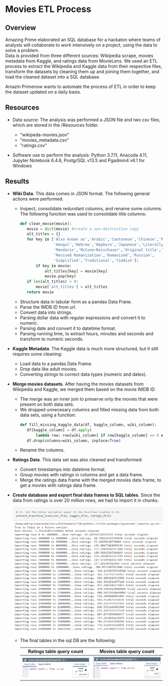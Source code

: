 # Movies ETL Process

## Overview

Amazing Prime elaborated an SQL database for a hackaton where teams of analysts will collaborate to work intensively on a project, using the data to solve a problem.  
Data is provided from three different sources: Wikipedia scrape, movies metadata from Kaggle, and ratings data from MovieLens. We used an ETL process to extract the Wikipedia and Kaggle data from their respective files, transform the datasets by cleaning them up and joining them together, and load the cleaned dataset into a SQL database.

Amazin Primenow wants to automate the process of ETL in order to keep the dataset updated on a daily basis.

## Resources

- Data source: The analysis was performed a JSON file and two csv files, which are stored in the /Resources folder.
    - "wikipeda-movies.json"
    - "movies_metadata.csv"
    - "ratings.csv"

- Software use to perform the analysis: Python 3.7.11, Anacoda 4.11, Jupyter Notebook 6.4.6, PostgrSQL v13.5 and Pgadmin4 v6.1 for Windows

## Results

- **Wiki Data**. This data comes in JSON format.  The following general actions were performed.
    - Inspect, consolidate redundant columns, and rename some columns.  The following function was used to consolidate title columns:
         ```python
        def clean_movie(movie):
            movie = dict(movie) #create a non-destructive copy
            alt_titles = {}
            for key in ['Also known as','Arabic','Cantonese','Chinese','French',
                        'Hangul','Hebrew','Hepburn','Japanese','Literally',
                        'Mandarin','McCune–Reischauer','Original title','Polish',
                        'Revised Romanization','Romanized','Russian',
                        'Simplified','Traditional','Yiddish']:
                if key in movie:
                    alt_titles[key] = movie[key]
                    movie.pop(key)
            if len(alt_titles) > 0:
                movie['alt_titles'] = alt_titles
            return movie
        ```
    - Structure data in tabular form as a pandas Data Frane.
    - Parse the IMDB ID from url.
    - Convert data into strings.
    - Parsing dollar data with regular expressions and convert it to numeric.
    - Parsing date and convert it to datetime format.
    - Parsing running time, to extract hours, minutes and seconds and transform to numeric seconds.

- **Kaggle Metadata**. The Kaggle data is much more structured, but it still requires some cleaning:
    - Load data to a pandas Data Frame.
    - Drop data like adult movies.
    - Converting strings to correct data types (numeric and dates).

- **Merge movies datasets**.  After having the movies datasets from Wikipedia and Kaggle, we merged them based on the movie IMDB ID.
    - The merge was an inner join to preserve only the movies that were present on both data sets.
    - We dropped unnecesary columns and filled missing data from both data sets, using a function:
         ```python
        def fill_missing_kaggle_data(df, kaggle_column, wiki_column):
            df[kaggle_column] = df.apply(
                lambda row: row[wiki_column] if row[kaggle_column] == 0 else row[kaggle_column], axis=1)
            df.drop(columns=wiki_column, inplace=True)
        ```
    - Rename the columns.

- **Ratings Data**. This data set was also cleaned and transformed:
    - Convert timestamps into datetime format.
    - Group movies with ratings in columns and get a data frame.
    - Merge the ratings data frame with the merged movies data frame, to get a movies with ratings data frame.

- **Create database and export final data frames to SQL tables**.  Since the data from ratings is over 20 million rows, we had to import it in chunks.

    ![export ratings to sql](/Resources/export_sql.png)

    - The final tables in the sql DB are the following:

        |**Ratings table query count**                 |**Movies table query count**                 |
        |:--------------------------------------------:|:-------------------------------------------:|
        |![ratings query](/Resources/ratings_query.png)|![movies query](/Resources/movies_query.png) |
